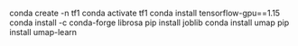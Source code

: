 conda create -n tf1
conda activate tf1
conda install tensorflow-gpu==1.15
conda install -c conda-forge librosa
pip install joblib
conda install umap
pip install umap-learn
